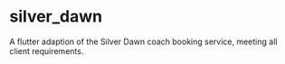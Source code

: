 # silver_dawn

A flutter adaption of the Silver Dawn coach booking service, meeting all client requirements.
